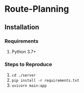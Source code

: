 # Route-Planning

## Installation

### Requirements
1. Python 3.7+ 

### Steps to Reproduce
1. `cd ./server`
1. `pip install -r requirements.txt`
1. `uvicorn main:app`